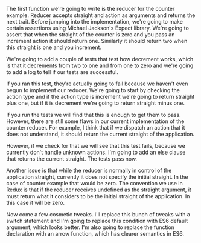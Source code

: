 

The first function we're going to write is the reducer for the counter example. Reducer accepts straight and action as arguments and returns the next trait. Before jumping into the implementation, we're going to make certain assertions using Michael Jackson's Expect library. We're going to assert that when the straight of the counter is zero and you pass an increment action it should return one. Similarly it should return two when this straight is one and you increment.

We're going to add a couple of tests that test how decrement works, which is that it decrements from two to one and from one to zero and we're going to add a log to tell if our tests are successful.

If you ran this test, they're actually going to fail because we haven't even begun to implement our reducer. We're going to start by checking the action type and if the action type is increment we're going to return straight plus one, but if it is decrement we're going to return straight minus one.

If you run the tests we will find that this is enough to get them to pass. However, there are still some flaws in our current implementation of the counter reducer. For example, I think that if we dispatch an action that it does not understand, it should return the current straight of the application.

However, if we check for that we will see that this test fails, because we currently don't handle unknown actions. I'm going to add an else clause that returns the current straight. The tests pass now.

Another issue is that while the reducer is normally in control of the application straight, currently it does not specify the initial straight. In the case of counter example that would be zero. The convention we use in Redux is that if the reducer receives undefined as the straight argument, it must return what it considers to be the initial straight of the application. In this case it will be zero.

Now come a few cosmetic tweaks. I'll replace this bunch of tweaks with a switch statement and I'm going to replace this condition with ES6 default argument, which looks better. I'm also going to replace the function declaration with an arrow function, which has clearer semantics in ES6.